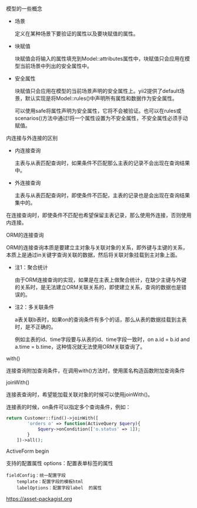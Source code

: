 模型的一些概念

- 场景

  定义在某种场景下要验证的属性以及要块赋值的属性。

- 块赋值

  块赋值会将输入的属性填充到Model::attributes属性中，块赋值只会应用在模型当前场景中列出的安全属性中。

- 安全属性

  块赋值只会应用在模型的当前场景声明的安全属性上。yii2提供了default场景，默认实现是将Model::rules()中声明所有属性和数据作为安全属性。

  可以使用safe将属性声明为安全属性，它将不会被验证。也可以在rules或scenarios()方法中通过!将一个属性设置为不安全属性，不安全属性必须手动赋值。





内连接与外连接的区别

- 内连接查询

  主表与从表匹配查询时，如果条件不匹配那么主表的记录不会出现在查询结果中。

- 外连接查询

  主表与从表匹配查询时，即使条件不匹配，主表的记录也是会出现在查询结果集中的。

在连接查询时，即使条件不匹配也希望保留主表记录，那么使用外连接，否则使用内连接。





ORM的连接查询

ORM的连接查询本质是要建立主对象与关联对象的关系，即外键与主键的关系，本质上是通过in关键字查询关联的数据，然后将关联对象挂载到主对象上面。

- 注1：聚合统计

  由于ORM连接查询的实现，如果是在主表上做聚合统计，在缺少主键与外键的关系时，是无法建立ORM关联关系的，即使建立关系，查询的数据也是错误的。

- 注2：多关联条件

  a表关联b表时，如果on的查询条件有多个的话，那么从表的数据挂载到主表时，是不正确的。

  例如主表的id、time字段要与从表的id、time字段一致时，on a.id = b.id and a.time = b.time，这种情况就无法使用ORM关联查询了。



with()

连接查询附加查询条件，在调用with()方法时，使用匿名构造函数附加查询条件



joinWith()

连接表查询时，希望能加载关联对象的时候可以使用joinWith()。

连接表的时候，on条件可以指定多个查询条件，例如：

```php
return Customer::find()->joinWith([
        'orders o' => function(ActiveQuery $query){
            $query->onCondition(['o.status' => 1]);
        }
    ])->all();
```







ActiveForm
	begin

支持的配置属性
	options：配置表单标签的属性

	fieldConfig：统一配置字段
		template：配置字段的模板html
		labelOptions：配置字段label	的属性

https://asset-packagist.org